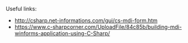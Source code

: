 Useful links:

- http://csharp.net-informations.com/gui/cs-mdi-form.htm
- https://www.c-sharpcorner.com/UploadFile/84c85b/building-mdi-winforms-application-using-C-Sharp/
